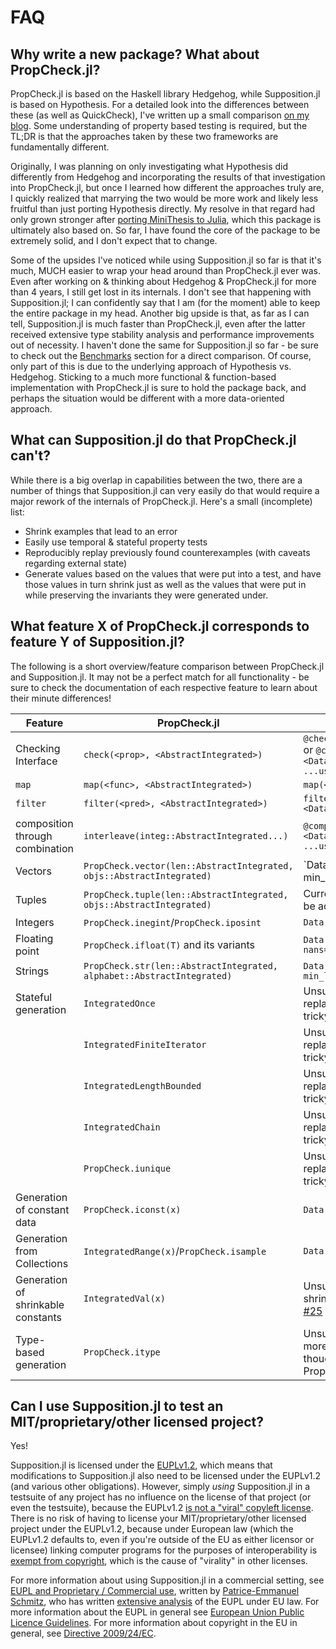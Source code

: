 # FAQ

## Why write a new package? What about PropCheck.jl?

PropCheck.jl is based on the Haskell library Hedgehog, while Supposition.jl is based on Hypothesis.
For a detailed look into the differences between these (as well as QuickCheck), I've written up
a small comparison [on my blog](https://seelengrab.github.io/articles/The%20properties%20of%20QuickCheck,%20Hedgehog%20and%20Hypothesis/).
Some understanding of property based testing is required, but the TL;DR is that the approaches
taken by these two frameworks are fundamentally different.

Originally, I was planning on only investigating what Hypothesis did differently from Hedgehog and
incorporating the results of that investigation into PropCheck.jl, but once I learned how different
the approaches truly are, I quickly realized that marrying the two would be more work and likely less
fruitful than just porting Hypothesis directly. My resolve in that regard had only grown stronger
after [porting MiniThesis to Julia](https://github.com/DRMacIver/minithesis), which this package is ultimately also based on. So far, I have
found the core of the package to be extremely solid, and I don't expect that to change.

Some of the upsides I've noticed while using Supposition.jl so far is that it's much, MUCH easier to
wrap your head around than PropCheck.jl ever was. Even after working on & thinking about Hedgehog & PropCheck.jl
for more than 4 years, I still get lost in its internals. I don't see that happening with Supposition.jl;
I can confidently say that I am (for the moment) able to keep the entire package in my head.
Another big upside is that, as far as I can tell, Supposition.jl is much faster than PropCheck.jl, even
after the latter received extensive type stability analysis and performance improvements out of necessity.
I haven't done the same for Supposition.jl so far - be sure to check out the [Benchmarks](@ref) section for a direct
comparison. Of course, only part of this is due to the underlying approach of Hypothesis vs. Hedgehog.
Sticking to a much more functional & function-based implementation with PropCheck.jl is sure to hold
the package back, and perhaps the situation would be different with a more data-oriented approach.

## What can Supposition.jl do that PropCheck.jl can't?

While there is a big overlap in capabilities between the two, there are a number of things that
Supposition.jl can very easily do that would require a major rework of the internals of PropCheck.jl.
Here's a small (incomplete) list:

 * Shrink examples that lead to an error
 * Easily use temporal & stateful property tests
 * Reproducibly replay previously found counterexamples (with caveats regarding external state)
 * Generate values based on the values that were put into a test, and have those values in turn
   shrink just as well as the values that were put in while preserving the invariants they were
   generated under.

## What feature X of PropCheck.jl corresponds to feature Y of Supposition.jl?

The following is a short overview/feature comparison between PropCheck.jl and Supposition.jl. It may not be a perfect match for all functionality -
be sure to check the documentation of each respective feature to learn about their minute differences!

| Feature                            | PropCheck.jl                                                        | Supposition.jl                                                                                                                   |
|------------------------------------|---------------------------------------------------------------------|----------------------------------------------------------------------------------------------------------------------------------|
| Checking Interface                 | `check(<prop>, <AbstractIntegrated>)`                                 | `@check prop(<Data.Possibility>)`  or  `@check function prop(arg=<Data.Possibility>, ...)    # ...use args... end`             |
| `map`                              | `map(<func>, <AbstractIntegrated>)`                                   | `map(<func>, <Data.Possibility>)`                                                                                              |
| `filter`                           | `filter(<pred>, <AbstractIntegrated>)`                                | `filter(<pred>, <Data.Possibility>)`                                                                                           |
| composition through combination    | `interleave(integ::AbstractIntegrated...)`                            | `@composed function comp(a=<Data.Possibility>, ...)    # ...use args... end`                                                   |
| Vectors                            | `PropCheck.vector(len::AbstractIntegrated, objs::AbstractIntegrated)` | `Data.Vectors(objs::Data.Possibility; min_size=0, max_size=...)                                                                |
| Tuples                             | `PropCheck.tuple(len::AbstractIntegrated, objs::AbstractIntegrated)`  | Currently unsupported, but could be added in a PR                                                                              |
| Integers                           | `PropCheck.inegint`/`PropCheck.iposint`                               | `Data.Integers(min, max)`                                                                                                      |
| Floating point                     | `PropCheck.ifloat(T)` and its variants                                | `Data.Floats{T}(; infs=<Bool>, nans=<Bool>)`                                                     |
| Strings                            | `PropCheck.str(len::AbstractIntegrated, alphabet::AbstractIntegrated)` | `Data.Text(::Possibility{Char}; min_len=0, max_len=...)`                                                                      |
| Stateful generation                | `IntegratedOnce`                                                      | Unsupported due to deterministic replaying of finite generators being tricky                                                   |
|                                    | `IntegratedFiniteIterator`                                            | Unsupported due to deterministic replaying of finite generators being tricky                                                   |
|                                    | `IntegratedLengthBounded`                                             | Unsupported due to deterministic replaying of finite generators being tricky                                                   |
|                                    | `IntegratedChain`                                                     | Unsupported due to deterministic replaying of finite generators being tricky                                                   |
|                                    | `PropCheck.iunique`                                                   | Unsupported due to deterministic replaying of finite generators being tricky                                                   |
| Generation of constant data        | `PropCheck.iconst(x)`                                                 | `Data.Just(x)`                                                                                                                 |
| Generation from Collections        | `IntegratedRange(x)`/`PropCheck.isample`                              | `Data.SampledFrom(x)`                                                                                                          |
| Generation of shrinkable constants | `IntegratedVal(x)`                                                    | Unsupported until custom shrinking functions are added, see [#25](https://github.com/Seelengrab/Supposition.jl/discussions/25) |
| Type-based generation              | `PropCheck.itype`                                                     | Unsupported for now, see [#21](https://github.com/Seelengrab/Supposition.jl/discussions/21) for more information (it's coming though! And smarter than PropCheck.jl too ;) ). |

## Can I use Supposition.jl to test an MIT/proprietary/other licensed project?

Yes!

Supposition.jl is licensed under the [EUPLv1.2](https://joinup.ec.europa.eu/collection/eupl), which means that modifications
to Supposition.jl also need to be licensed under the EUPLv1.2 (and various other obligations).
However, simply _using_ Supposition.jl in a testsuite of any project has no
influence on the license of that project (or even the testsuite), because the EUPLv1.2 [is not a "viral"
copyleft license](https://joinup.ec.europa.eu/collection/eupl/news/eupl-and-proprietary-commer). There is no risk of having to license your MIT/proprietary/other
licensed project under the EUPLv1.2, because under European law (which the EUPLv1.2 defaults
to, even if you're outside of the EU as either licensor or licensee) linking computer
programs for the purposes of interoperability is [exempt from copyright](https://joinup.ec.europa.eu/collection/eupl/news/why-viral-licensing-ghost),
which is the cause of "virality" in other licenses.

For more information about using Supposition.jl in a commercial setting, see [EUPL and Proprietary / Commercial use](https://joinup.ec.europa.eu/collection/eupl/news/eupl-and-proprietary-commer), written by [Patrice-Emmanuel Schmitz](https://joinup.ec.europa.eu/user/9079),
who has written [extensive analysis](https://www.jolts.world/index.php/jolts/article/view/91/164) of the EUPL under EU law.
For more information about the EUPL in general see [European Union Public Licence Guidelines](https://op.europa.eu/en/publication-detail/-/publication/c15c9e93-27e1-11ec-bd8e-01aa75ed71a1).
For more information about copyright in the EU in general, see [Directive 2009/24/EC](https://eur-lex.europa.eu/legal-content/en/TXT/?uri=CELEX:32009L0024).
